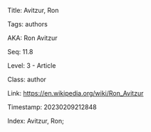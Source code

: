 Title:  Avitzur, Ron

Tags:   authors

AKA:    Ron Avitzur

Seq:    11.8

Level:  3 - Article

Class:  author

Link:   https://en.wikipedia.org/wiki/Ron_Avitzur

Timestamp: 20230209212848

Index:  Avitzur, Ron; 
